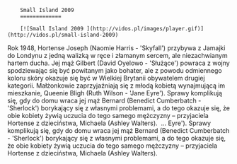 
        Small Island 2009 
        =============
        
        [![Small Island 2009 ](http://vidos.pl/images/player.gif)](http://vidos.pl/small-island-2009)
        
        
 Rok 1948, Hortense Joseph (Naomie Harris - 'Skyfall') przybywa z Jamajki do Londynu z jedną walizką w ręce i złamanym sercem, ale niezachwianym hartem ducha. Jej mąż Gilbert (David Oyelowo - 'Służące') powraca z wojny spodziewając się być powitanym jako bohater, ale z powodu odmiennego koloru skóry okazuje się być w Wielkiej Brytanii obywatelem drugiej kategorii. Małżonkowie zaprzyjaźniają się z młodą kobietą wynajmującą im mieszkanie, Queenie Bligh (Ruth Wilson - 'Jane Eyre'). Sprawy komplikują się, gdy do domu wraca jej mąż Bernard (Benedict Cumberbatch - 'Sherlock') borykający się z własnymi problemami, a do tego okazuje się, że obie kobiety żywią uczucia do tego samego mężczyzny – przyjaciela Hortense z dzieciństwa, Michaela (Ashley Walters).    ... Eyre'). Sprawy komplikują się, gdy do domu wraca jej mąż Bernard (Benedict Cumberbatch - 'Sherlock') borykający się z własnymi problemami, a do tego okazuje się, że obie kobiety żywią uczucia do tego samego mężczyzny – przyjaciela Hortense z dzieciństwa, Michaela (Ashley Walters). 
    